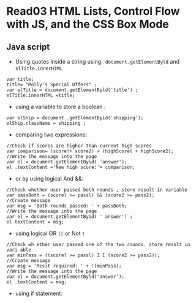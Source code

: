 # Read03 HTML Lists, Control Flow with JS, and the CSS Box Mode
## Java script
+ Using quotes inside a string using ` document.getElementByld` and `elTitle.innerHTML` 
```
var title;
title= "Molly's Special Offers" ;
var elTitle = document.getElementByld('title') ;
elTitle.innerHTML =title;
```
 + using a variable to store a boolean :   
 
  ```  
 var elShip = document .getElementByid('shipping');
 elShip.className = shipping ;
```


+ comparing two expressions: 
```
//Check if scores are higher than current high scores
var comparison= (score!+ score2) > (highScorel + highScore2);
//Write the message into the page
var el = document.getElementByid( 'answer');
el .textContent ='New high score:'+ comparison;
```
  + or by using logical And &&:
```
//Check whether user passed both rounds , store result in variable
var passBoth = (scorel >= passl) && (score2 >= pass2);
//Create message
var msg = 'Both rounds passed: ' + passBoth;
//Write the message into the page
var el = document.getElementByid( ' answer') ;
el.textContent = msg;
```
  + using logical OR `||` or Not  `!`
  ```
//Check wh ether user passed one of the two rounds. store result in vari able
var minPass = ((scorel >= passl) I I (score2 >= pass2));
//Create message
var msg = 'Resit required: ' + !(minPass);
//Write the message into the page
var el = document.getElementByld('answer');
el .textContent = msg;
```
  + using if statement:
  ```
  

